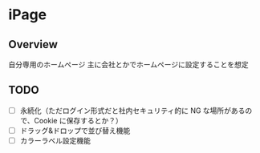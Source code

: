 # iPage

## Overview

自分専用のホームページ
主に会社とかでホームページに設定することを想定

## TODO

- [ ] 永続化（ただログイン形式だと社内セキュリティ的に NG な場所があるので、Cookie に保存するとか？）
- [ ] ドラッグ&ドロップで並び替え機能
- [ ] カラーラベル設定機能
